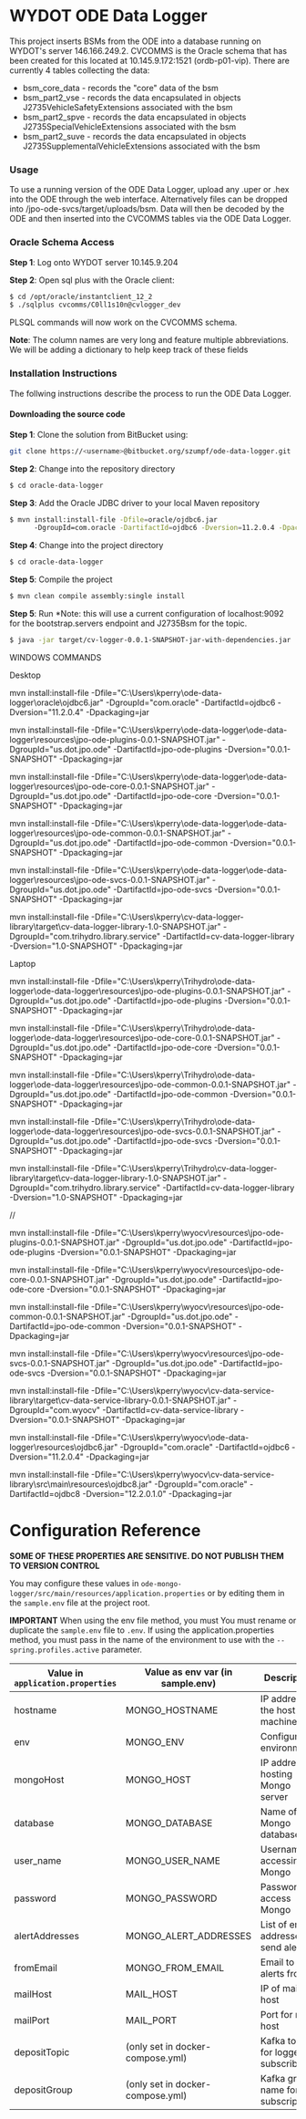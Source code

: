 # WYDOT ODE Data Logger

This project inserts BSMs from the ODE into a database running on WYDOT's server 146.166.249.2. CVCOMMS is the Oracle schema that has been created for this located at 10.145.9.172:1521 (ordb-p01-vip). There are currently 4 tables collecting the data:

- bsm_core_data - records the "core" data of the bsm
- bsm_part2_vse - records the data encapsulated in objects J2735VehicleSafetyExtensions associated with the bsm
- bsm_part2_spve - records the data encapsulated in objects J2735SpecialVehicleExtensions associated with the bsm
- bsm_part2_suve - records the data encapsulated in objects J2735SupplementalVehicleExtensions associated with the bsm

### Usage

To use a running version of the ODE Data Logger, upload any .uper or .hex into the ODE through the web interface. Alternatively files can be dropped into /jpo-ode-svcs/target/uploads/bsm. Data will then be decoded by the ODE and then inserted into the CVCOMMS tables via the ODE Data Logger.

### Oracle Schema Access

**Step 1**: Log onto WYDOT server 10.145.9.204

**Step 2**: Open sql plus with the Oracle client:

```bash
$ cd /opt/oracle/instantclient_12_2
$ ./sqlplus cvcomms/C0ll1s10n@cvlogger_dev
```

PLSQL commands will now work on the CVCOMMS schema.

**Note**: The column names are very long and feature multiple abbreviations. We will be adding a dictionary to help keep track of these fields

### Installation Instructions

The follwing instructions describe the process to run the ODE Data Logger.

#### Downloading the source code

**Step 1**: Clone the solution from BitBucket using:

```bash
git clone https://<username>@bitbucket.org/szumpf/ode-data-logger.git
```

**Step 2**: Change into the repository directory

```bash
$ cd oracle-data-logger
```

**Step 3**: Add the Oracle JDBC driver to your local Maven repository

```bash
$ mvn install:install-file -Dfile=oracle/ojdbc6.jar
      -DgroupId=com.oracle -DartifactId=ojdbc6 -Dversion=11.2.0.4 -Dpackaging=jar
```

**Step 4**: Change into the project directory

```bash
$ cd oracle-data-logger
```

**Step 5**: Compile the project

```bash
$ mvn clean compile assembly:single install
```

**Step 5**: Run \*Note: this will use a current configuration of localhost:9092 for the bootstrap.servers endpoint and J2735Bsm for the topic.

```bash
$ java -jar target/cv-logger-0.0.1-SNAPSHOT-jar-with-dependencies.jar
```

WINDOWS COMMANDS

Desktop

mvn install:install-file -Dfile="C:\\Users\\kperry\\ode-data-logger\\oracle\\ojdbc6.jar" -DgroupId="com.oracle" -DartifactId=ojdbc6 -Dversion="11.2.0.4" -Dpackaging=jar

mvn install:install-file -Dfile="C:\\Users\\kperry\\ode-data-logger\\ode-data-logger\\resources\\jpo-ode-plugins-0.0.1-SNAPSHOT.jar" -DgroupId="us.dot.jpo.ode" -DartifactId=jpo-ode-plugins -Dversion="0.0.1-SNAPSHOT" -Dpackaging=jar

mvn install:install-file -Dfile="C:\\Users\\kperry\\ode-data-logger\\ode-data-logger\\resources\\jpo-ode-core-0.0.1-SNAPSHOT.jar" -DgroupId="us.dot.jpo.ode" -DartifactId=jpo-ode-core -Dversion="0.0.1-SNAPSHOT" -Dpackaging=jar

mvn install:install-file -Dfile="C:\\Users\\kperry\\ode-data-logger\\ode-data-logger\\resources\\jpo-ode-common-0.0.1-SNAPSHOT.jar" -DgroupId="us.dot.jpo.ode" -DartifactId=jpo-ode-common -Dversion="0.0.1-SNAPSHOT" -Dpackaging=jar

mvn install:install-file -Dfile="C:\\Users\\kperry\\ode-data-logger\\ode-data-logger\\resources\\jpo-ode-svcs-0.0.1-SNAPSHOT.jar" -DgroupId="us.dot.jpo.ode" -DartifactId=jpo-ode-svcs -Dversion="0.0.1-SNAPSHOT" -Dpackaging=jar

mvn install:install-file -Dfile="C:\\Users\\kperry\\cv-data-logger-library\\target\\cv-data-logger-library-1.0-SNAPSHOT.jar" -DgroupId="com.trihydro.library.service" -DartifactId=cv-data-logger-library -Dversion="1.0-SNAPSHOT" -Dpackaging=jar

Laptop

mvn install:install-file -Dfile="C:\\Users\\kperry\\Trihydro\\ode-data-logger\\ode-data-logger\\resources\\jpo-ode-plugins-0.0.1-SNAPSHOT.jar" -DgroupId="us.dot.jpo.ode" -DartifactId=jpo-ode-plugins -Dversion="0.0.1-SNAPSHOT" -Dpackaging=jar

mvn install:install-file -Dfile="C:\\Users\\kperry\\Trihydro\\ode-data-logger\\ode-data-logger\\resources\\jpo-ode-core-0.0.1-SNAPSHOT.jar" -DgroupId="us.dot.jpo.ode" -DartifactId=jpo-ode-core -Dversion="0.0.1-SNAPSHOT" -Dpackaging=jar

mvn install:install-file -Dfile="C:\\Users\\kperry\\Trihydro\\ode-data-logger\\ode-data-logger\\resources\\jpo-ode-common-0.0.1-SNAPSHOT.jar" -DgroupId="us.dot.jpo.ode" -DartifactId=jpo-ode-common -Dversion="0.0.1-SNAPSHOT" -Dpackaging=jar

mvn install:install-file -Dfile="C:\\Users\\kperry\\Trihydro\\ode-data-logger\\ode-data-logger\\resources\\jpo-ode-svcs-0.0.1-SNAPSHOT.jar" -DgroupId="us.dot.jpo.ode" -DartifactId=jpo-ode-svcs -Dversion="0.0.1-SNAPSHOT" -Dpackaging=jar

mvn install:install-file -Dfile="C:\\Users\\kperry\\Trihydro\\cv-data-logger-library\\target\\cv-data-logger-library-1.0-SNAPSHOT.jar" -DgroupId="com.trihydro.library.service" -DartifactId=cv-data-logger-library -Dversion="1.0-SNAPSHOT" -Dpackaging=jar

//

mvn install:install-file -Dfile="C:\\Users\\kperry\\wyocv\\resources\\jpo-ode-plugins-0.0.1-SNAPSHOT.jar" -DgroupId="us.dot.jpo.ode" -DartifactId=jpo-ode-plugins -Dversion="0.0.1-SNAPSHOT" -Dpackaging=jar

mvn install:install-file -Dfile="C:\\Users\\kperry\\wyocv\\resources\\jpo-ode-core-0.0.1-SNAPSHOT.jar" -DgroupId="us.dot.jpo.ode" -DartifactId=jpo-ode-core -Dversion="0.0.1-SNAPSHOT" -Dpackaging=jar

mvn install:install-file -Dfile="C:\\Users\\kperry\\wyocv\\resources\\jpo-ode-common-0.0.1-SNAPSHOT.jar" -DgroupId="us.dot.jpo.ode" -DartifactId=jpo-ode-common -Dversion="0.0.1-SNAPSHOT" -Dpackaging=jar

mvn install:install-file -Dfile="C:\\Users\\kperry\\wyocv\\resources\\jpo-ode-svcs-0.0.1-SNAPSHOT.jar" -DgroupId="us.dot.jpo.ode" -DartifactId=jpo-ode-svcs -Dversion="0.0.1-SNAPSHOT" -Dpackaging=jar

mvn install:install-file -Dfile="C:\\Users\\kperry\\wyocv\\cv-data-service-library\\target\\cv-data-service-library-0.0.1-SNAPSHOT.jar" -DgroupId="com.wyocv" -DartifactId=cv-data-service-library -Dversion="0.0.1-SNAPSHOT" -Dpackaging=jar

mvn install:install-file -Dfile="C:\\Users\\kperry\\wyocv\\ode-data-logger\\resources\\ojdbc6.jar" -DgroupId="com.oracle" -DartifactId=ojdbc6 -Dversion="11.2.0.4" -Dpackaging=jar

mvn install:install-file -Dfile="C:\\Users\\kperry\\wyocv\\cv-data-service-library\\src\\main\\resources\\ojdbc8.jar" -DgroupId="com.oracle" -DartifactId=ojdbc8 -Dversion="12.2.0.1.0" -Dpackaging=jar

# Configuration Reference

**SOME OF THESE PROPERTIES ARE SENSITIVE. DO NOT PUBLISH THEM TO VERSION CONTROL**

You may configure these values in `ode-mongo-logger/src/main/resources/application.properties` or by editing them in the `sample.env` file at the project root.

**IMPORTANT** When using the env file method, you must You must rename or duplicate the `sample.env` file to `.env`. If using the application.properties method, you must pass in the name of the environment to use with the `--spring.profiles.active` parameter.

| Value in `application.properties` | Value as env var (in sample.env) | Description                               | Example Value                                                  |
| --------------------------------- | -------------------------------- | ----------------------------------------- | -------------------------------------------------------------- |
| hostname                          | MONGO_HOSTNAME                   | IP address of the host machine            | 0.0.0.0                                                        |
| env                               | MONGO_ENV                        | Configuration environment                 | dev                                                            |
| mongoHost                         | MONGO_HOST                       | IP address hosting Mongo server           | 0.0.0.0                                                        |
| database                          | MONGO_DATABASE                   | Name of Mongo database                    | cvtest                                                         |
| user_name                         | MONGO_USER_NAME                  | Username accessing Mongo                  | uname                                                          |
| password                          | MONGO_PASSWORD                   | Password to access Mongo                  | pass                                                           |
| alertAddresses                    | MONGO_ALERT_ADDRESSES            | List of email addresses to send alerts to | bpayne@trihydro.com,szumpf@trihydro.com,ttrouchon@trihydro.com |
| fromEmail                         | MONGO_FROM_EMAIL                 | Email to send alerts from                 | support@trihydro.com                                           |
| mailHost                          | MAIL_HOST                        | IP of mail host                           | 0.0.0.0                                                        |
| mailPort                          | MAIL_PORT                        | Port for mail host                        | 25                                                             |
| depositTopic                      | (only set in docker-compose.yml) | Kafka topic for logger to subscribe to    | topic.OdeDNMsgJson                                             |
| depositGroup                      | (only set in docker-compose.yml) | Kafka group name for subscriptions        | logger_group_tim_dev                                           |
